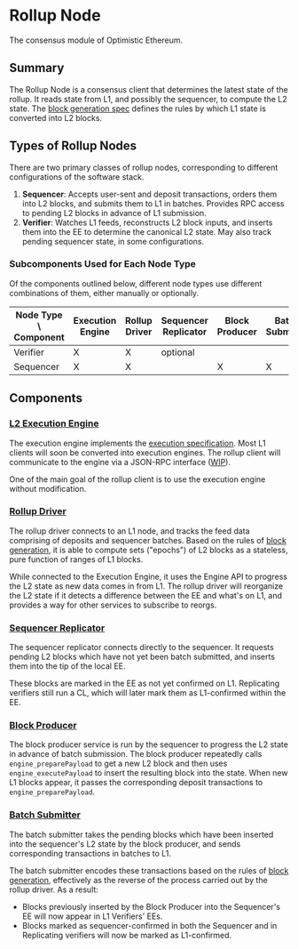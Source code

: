 # Rollup Node

The consensus module of Optimistic Ethereum.

## Summary

The Rollup Node is a consensus client that determines the latest state of the rollup. It reads state from L1, and possibly the sequencer, to compute the L2 state. The [block generation spec][block-gen] defines the rules by which L1 state is converted into L2 blocks.

## Types of Rollup Nodes
There are two primary classes of rollup nodes, corresponding to different configurations of the software stack.

1. **Sequencer**: Accepts user-sent and deposit transactions, orders them into L2 blocks, and submits them to L1 in batches. Provides RPC access to pending L2 blocks in advance of L1 submission.
2. **Verifier**: Watches L1 feeds, reconstructs L2 block inputs, and inserts them into the EE to determine the canonical L2 state. May also track pending sequencer state, in some configurations.

### Subcomponents Used for Each Node Type
Of the components outlined below, different node types use different combinations of them, either manually or optionally.

| Node Type \ Component | Execution Engine | Rollup Driver | Sequencer Replicator | Block Producer | Batch Submitter |
|-----------------------|------------------|----------------------|----------------------|----------------|-----------------|
| Verifier  | X                | X                    | optional                    |                |                 |
| Sequencer             | X                | X                    |                      | X              | X               |

## Components

### [L2 Execution Engine][exec-engine]

The execution engine implements the [execution specification][execution-spec].  Most L1 clients will soon be converted into execution engines. The rollup client will communicate to the engine via a JSON-RPC interface ([WIP][execution-engine-rpc]).

One of the main goal of the rollup client is to use the execution engine without modification.

### [Rollup Driver][rollup-driver]

The rollup driver connects to an L1 node, and tracks the feed data comprising of deposits and sequencer batches. Based on the rules of [block generation][block-gen], it is able to compute sets ("epochs") of L2 blocks as a stateless, pure function of ranges of L1 blocks.

While connected to the Execution Engine, it uses the Engine API to progress the L2 state as new data comes in from L1. The rollup driver will reorganize the L2 state if it detects a difference between the EE and what's on L1, and provides a way for other services to subscribe to reorgs.

### [Sequencer Replicator][sequencer-replicator]

The sequencer replicator connects directly to the sequencer. It requests pending L2 blocks which have not yet been batch submitted, and inserts them into the tip of the local EE.

These blocks are marked in the EE as not yet confirmed on L1. Replicating verifiers still run a CL, which will later mark them as L1-confirmed within the EE.

### [Block Producer][block-producer]

The block producer service is run by the sequencer to progress the L2 state in advance of batch submission. The block producer repeatedly calls `engine_preparePayload` to get a new L2 block and then uses `engine_executePayload` to insert the resulting block into the state. When new L1 blocks appear, it passes the corresponding deposit transactions to `engine_preparePayload`.

### [Batch Submitter][batch-submitter]

The batch submitter takes the pending blocks which have been inserted into the sequencer's L2 state by the block producer, and sends corresponding transactions in batches to L1.

The batch submitter encodes these transactions based on the rules of [block generation][block-gen], effectively as the reverse of the process carried out by the rollup driver. As a result:
- Blocks previously inserted by the Block Producer into the Sequencer's EE will now appear in L1 Verifiers' EEs.
- Blocks marked as sequencer-confirmed in both the Sequencer and in Replicating verifiers will now be marked as L1-confirmed.

[execution-spec]: https://github.com/ethereum/execution-specs
[execution-engine-rpc]: https://hackmd.io/@n0ble/consensus_api_design_space
[block-gen]: ./components/rollup_node/block_gen.md
[exec-engine]: ./exec_engine.md
[rollup-driver]: ./consensus_layer.md
[sequencer-replicator]: ./sequencer_replicator.md
[block-producer]: ./block_producer.md
[batch-submitter]: ./batch_submitter.md